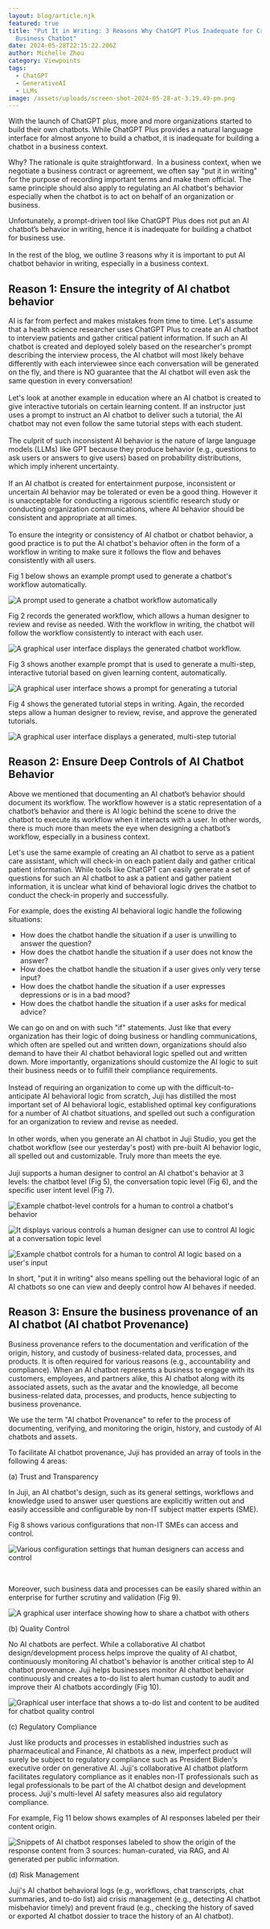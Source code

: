 ```yaml
---
layout: blog/article.njk
featured: true
title: "Put It in Writing: 3 Reasons Why ChatGPT Plus Inadequate for Creating a
  Business Chatbot"
date: 2024-05-28T22:15:22.206Z
author: Michelle Zhou
category: Viewpoints
tags:
  - ChatGPT
  - GenerativeAI
  - LLMs
image: /assets/uploads/screen-shot-2024-05-28-at-3.19.49-pm.png
---
```

W﻿ith the launch of ChatGPT plus, more and more organizations started to build their own chatbots. While ChatGPT Plus provides a natural language interface for almost anyone to build a chatbot, it is inadequate for building a chatbot in a business context.

Why? The rationale is quite straightforward.  In a business context, when we negotiate a business contract or agreement, we often say "put it in writing" for the purpose of recording important terms and make them official. The same principle should also apply to regulating an AI chatbot's behavior especially when the chatbot is to act on behalf of an organization or business.

Unfortunately, a prompt-driven tool like ChatGPT Plus does not put an AI chatbot’s behavior in writing, hence it is inadequate for building a chatbot for business use.\
\
In the rest of the blog, we outline 3 reasons why it is important to put AI chatbot behavior in writing, especially in a business context.

## Reason 1: Ensure the integrity of AI chatbot behavior

AI is far from perfect and makes mistakes from time to time. Let's assume that a health science researcher uses ChatGPT Plus to create an AI chatbot to interview patients and gather critical patient information. If such an AI chatbot is created and deployed solely based on the researcher's prompt describing the interview process, the AI chatbot will most likely behave differently with each interviewee since each conversation will be generated on the fly, and there is NO guarantee that the AI chatbot will even ask the same question in every conversation!\
\
Let's look at another example in education where an AI chatbot is created to give interactive tutorials on certain learning content. If an instructor just uses a prompt to instruct an AI chatbot to deliver such a tutorial, the AI chatbot may not even follow the same tutorial steps with each student.\
\
The culprit of such inconsistent AI behavior is the nature of large language models (LLMs) like GPT because they produce behavior (e.g., questions to ask users or answers to give users) based on probability distributions, which imply inherent uncertainty.\
\
If an AI chatbot is created for entertainment purpose, inconsistent or uncertain AI behavior may be tolerated or even be a good thing. However it is unacceptable for conducting a rigorous scientific research study or conducting organization communications, where AI behavior should be consistent and appropriate at all times.\
\
To ensure the integrity or consistency of AI chatbot or chatbot behavior, a good practice is to put the AI chatbot's behavior often in the form of a workflow in writing to make sure it follows the flow and behaves consistently with all users.

F﻿ig 1 below shows an example prompt used to generate a chatbot's workflow automatically. 

![A prompt used to generate a chatbot workflow automatically](/assets/uploads/image1.jpg "Fig 1. A prompt used to generate a chatbot workflow automatically.")

Fig 2 records the generated workflow, which allows a human designer to review and revise as needed. With the workflow in writing, the chatbot will follow the workflow consistently to interact with each user. 

![A graphical user interface displays the generated chatbot workflow.](/assets/uploads/image2.jpg "Fig 2. The graphical display of a generated chatbot workflow that a human can review and edit.")

F﻿ig 3 shows another example prompt that is used to generate a multi-step, interactive tutorial based on given learning content, automatically. 

![A graphical user interface shows a prompt for generating a tutorial](/assets/uploads/image3.jpg "Fig 3. An example prompt used to auto-generate an interactive tutorial.")

F﻿ig 4 shows the generated tutorial steps in writing. Again, the recorded steps allow a human designer to review, revise, and approve the generated tutorials. 

![A graphical user interface displays a generated, multi-step tutorial](/assets/uploads/image4.jpg "Fig 4. The generated, multi-step tutorial for a human to review and edit.")

## R﻿eason 2: Ensure Deep Controls of AI Chatbot Behavior

Above we mentioned that documenting an AI chatbot’s behavior should document its workflow. The workflow however is a static representation of a chatbot’s behavior and there is AI logic behind the scene to drive the chatbot to execute its workflow when it interacts with a user. In other words, there is much more than meets the eye when designing a chatbot’s workflow, especially in a business context. 

Let's use the same example of creating an AI chatbot to serve as a patient care assistant, which will check-in on each patient daily and gather critical patient information. While tools like ChatGPT can easily generate a set of questions for such an AI chatbot to ask a patient and gather patient information, it is unclear what kind of behavioral logic drives the chatbot to conduct the check-in properly and successfully.

For example, does the existing AI behavioral logic handle the following situations:

* How does the chatbot handle the situation if a user is unwilling to answer the question?
* How does the chatbot handle the situation if a user does not know the answer?
* How does the chatbot handle the situation if a user gives only very terse input?
* How does the chatbot handle the situation if a user expresses depressions or is in a bad mood?
* How does the chatbot handle the situation if a user asks for medical advice?

We can go on and on with such "if" statements. Just like that every organization has their logic of doing business or handling communications, which often are spelled out and written down, organizations should also demand to have their AI chatbot behavioral logic spelled out and written down. More importantly, organizations should customize the AI logic to suit their business needs or to fulfill their compliance requirements.\
\
Instead of requiring an organization to come up with the difficult-to-anticipate AI behavioral logic from scratch, Juji has distilled the most important set of AI behavioral logic, established optimal key configurations for a number of AI chatbot situations, and spelled out such a configuration for an organization to review and revise as needed.\
\
In other words, when you generate an AI chatbot in Juji Studio, you get the chatbot workflow (see our yesterday's post) with pre-built AI behavior logic, all spelled out and customizable. Truly more than meets the eye.\
\
J﻿uji supports a human designer to control an AI chatbot's behavior at 3 levels: the chatbot level (Fig 5), the conversation topic level (Fig 6), and the specific user intent level (Fig 7). 

![Example chatbot-level controls for a human to control a chatbot's behavior ](/assets/uploads/image5.jpg "Fig 5. Example chatbot controls that are configurable per chatbot.")

![It displays various controls a human designer can use to control AI logic at a conversation topic level](/assets/uploads/image6.jpg "Fig 6. Example chatbot controls that are configurable based on a conversation topic.")

![Example chatbot controls for a human to control AI logic based on a user's input](/assets/uploads/image7.jpg "Fig 7. Example chatbot controls that are configurable based on user input. ")

In short, "put it in writing" also means spelling out the behavioral logic of an AI chatbots so one can view and deeply control how AI behaves if needed.

## R﻿eason 3: Ensure the business provenance of an AI chatbot  (AI chatbot Provenance)

Business provenance refers to the documentation and verification of the origin, history, and custody of business-related data, processes, and products. It is often required for various reasons (e.g., accountability and compliance). When an AI chatbot represents a business to engage with its customers, employees, and partners alike, this AI chatbot along with its associated assets, such as the avatar and the knowledge, all become business-related data, processes, and products, hence subjecting to business provenance.

We use the term "AI chatbot Provenance" to refer to the process of documenting, verifying, and monitoring the origin, history, and custody of AI chatbots and assets.

To facilitate AI chatbot provenance, Juji has provided an array of tools in the following 4 areas: 

(a) Trust and Transparency

In Juji, an AI chatbot's design, such as its general settings, workflows and knowledge used to answer user questions are explicitly written out and easily accessible and configurable by non-IT subject matter experts (SME). 

Fig 8 shows various configurations that non-IT SMEs can access and control.

![Various configuration settings that human designers can access and control](/assets/uploads/image8.jpg "Fig 8. Varied AI chatbot configuration settings for humans to review and control.")

 

Moreover, such business data and processes can be easily shared within an enterprise for further scrutiny and validation (Fig 9).

![A graphical user interface showing how to share a chatbot with others](/assets/uploads/image9.jpg "Fig 9. One can share a chatbot with colleagues for added trust and transparence in chatbot design.")

(b) Quality Control

No AI chatbots are perfect. While a collaborative AI chatbot design/development process helps improve the quality of AI chatbot, continuously monitoring AI chatbot's behavior is another critical step to AI chatbot provenance. Juji helps businesses monitor AI chatbot behavior continuously and creates a to-do list to alert human custody to audit and improve their AI chatbots accordingly (Fig 10).

![Graphical user interface that shows a to-do list and content to be audited for chatbot quality control](/assets/uploads/image10.jpg "Fig 10. A to-do list or content audit list for human designers to improve chatbot quality.")

(c) Regulatory Compliance

Just like products and processes in established industries such as pharmaceutical and Finance, AI chatbots as a new, imperfect product will surely be subject to regulatory compliance such as President Biden's executive order on generative AI. Juji's collaborative AI chatbot platform facilitates regulatory compliance as it enables non-IT professionals such as legal professionals to be part of the AI chatbot design and development process. Juji's multi-level AI safety measures also aid regulatory compliance. 

For example, Fig 11 below shows examples of AI responses labeled per their content origin. 

![Snippets of AI chatbot responses labeled to show the origin of the response content from 3 sources: human-curated, via RAG, and AI generated per public information. ](/assets/uploads/image11.jpg "Fig 11. Juji clearly labels AI chatbot responses based on the origin of the content. ")

(d) Risk Management

Juji's AI chatbot behavioral logs (e.g., workflows, chat transcripts, chat summaries, and to-do list) aid crisis management (e.g., detecting AI chatbot misbehavior timely) and prevent fraud (e.g., checking the history of saved or exported AI chatbot dossier to trace the history of an AI chatbot).